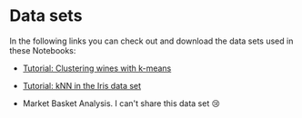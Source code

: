 # Data sets

In the following links you can check out and download the data sets used in these Notebooks: 

- [Tutorial: Clustering wines with k-means](https://www.kaggle.com/akram24/wine-pca)

- [Tutorial: kNN in the Iris data set](https://www.kaggle.com/uciml/iris)

- Market Basket Analysis. I can't share this data set :cry:

